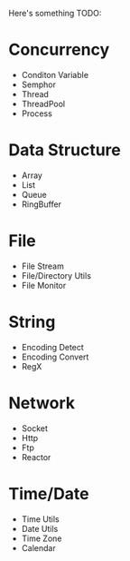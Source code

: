 Here's something TODO:

# Concurrency
* Conditon Variable
* Semphor
* Thread
* ThreadPool
* Process

# Data Structure
* Array
* List
* Queue
* RingBuffer

# File
* File Stream
* File/Directory Utils
* File Monitor

# String
* Encoding Detect
* Encoding Convert
* RegX

# Network
* Socket
* Http
* Ftp
* Reactor

# Time/Date
* Time Utils
* Date Utils
* Time Zone
* Calendar
